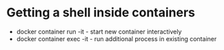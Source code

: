 # Getting a shell inside containers
- docker container run -it  - start new container interactively
- docker container exec -it  - run additional process in existing container